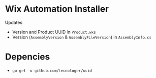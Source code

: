 # Wix Automation Installer

Updates:
- Version and Product UUID in `Product.wxs` 
- Version (`AssemblyVersion` & `AssemblyFileVersion`) in `AssemblyInfo.cs`

# Depencies

- `go get -u github.com/tecnologer/uuid`